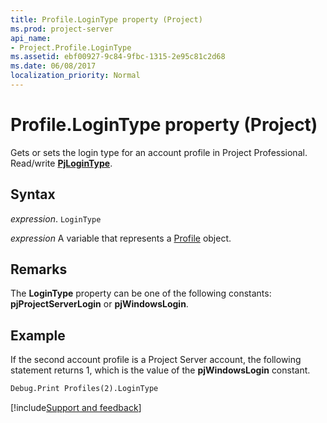 ```yaml
---
title: Profile.LoginType property (Project)
ms.prod: project-server
api_name:
- Project.Profile.LoginType
ms.assetid: ebf00927-9c84-9fbc-1315-2e95c81c2d68
ms.date: 06/08/2017
localization_priority: Normal
---
```



# Profile.LoginType property (Project)

Gets or sets the login type for an account profile in Project Professional. Read/write  **[PjLoginType](Project.PjLoginType.md)**.


## Syntax

_expression_. `LoginType`

_expression_ A variable that represents a [Profile](./Project.Profile.md) object.


## Remarks

The  **LoginType** property can be one of the following constants: **pjProjectServerLogin** or **pjWindowsLogin**.


## Example

If the second account profile is a Project Server account, the following statement returns 1, which is the value of the  **pjWindowsLogin** constant.


```vb
Debug.Print Profiles(2).LoginType
```

[!include[Support and feedback](~/includes/feedback-boilerplate.md)]